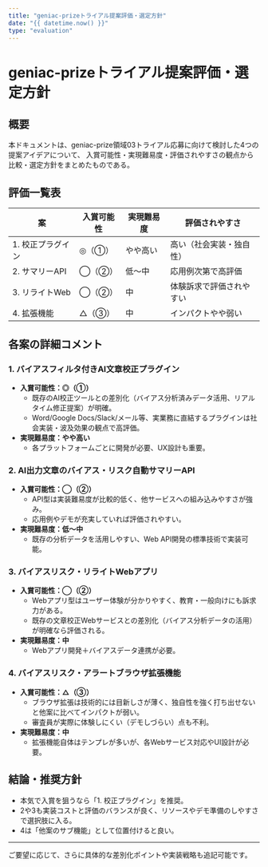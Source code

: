 ```yaml
---
title: "geniac-prizeトライアル提案評価・選定方針"
date: "{{ datetime.now() }}"
type: "evaluation"
---
```


# geniac-prizeトライアル提案評価・選定方針

## 概要
本ドキュメントは、geniac-prize領域03トライアル応募に向けて検討した4つの提案アイデアについて、
入賞可能性・実現難易度・評価されやすさの観点から比較・選定方針をまとめたものである。

## 評価一覧表

| 案                | 入賞可能性 | 実現難易度 | 評価されやすさ           |
| ----------------- | ---------- | ---------- | ------------------------ |
| 1. 校正プラグイン | ◎（①）     | やや高い   | 高い（社会実装・独自性） |
| 2. サマリーAPI    | ◯（②）     | 低〜中     | 応用例次第で高評価       |
| 3. リライトWeb    | ◯（②）     | 中         | 体験訴求で評価されやすい |
| 4. 拡張機能       | △（③）     | 中         | インパクトやや弱い       |

## 各案の詳細コメント

### 1. バイアスフィルタ付きAI文章校正プラグイン
- **入賞可能性：◎（①）**
  - 既存のAI校正ツールとの差別化（バイアス分析済みデータ活用、リアルタイム修正提案）が明確。
  - Word/Google Docs/Slack/メール等、実業務に直結するプラグインは社会実装・波及効果の観点で高評価。
- **実現難易度：やや高い**
  - 各プラットフォームごとに開発が必要、UX設計も重要。

### 2. AI出力文章のバイアス・リスク自動サマリーAPI
- **入賞可能性：◯（②）**
  - API型は実装難易度が比較的低く、他サービスへの組み込みやすさが強み。
  - 応用例やデモが充実していれば評価されやすい。
- **実現難易度：低〜中**
  - 既存の分析データを活用しやすい、Web API開発の標準技術で実装可能。

### 3. バイアスリスク・リライトWebアプリ
- **入賞可能性：◯（②）**
  - Webアプリ型はユーザー体験が分かりやすく、教育・一般向けにも訴求力がある。
  - 既存の文章校正Webサービスとの差別化（バイアス分析データの活用）が明確なら評価される。
- **実現難易度：中**
  - Webアプリ開発＋バイアスデータ連携が必要。

### 4. バイアスリスク・アラートブラウザ拡張機能
- **入賞可能性：△（③）**
  - ブラウザ拡張は技術的には目新しさが薄く、独自性を強く打ち出せないと他案に比べてインパクトが弱い。
  - 審査員が実際に体験しにくい（デモしづらい）点も不利。
- **実現難易度：中**
  - 拡張機能自体はテンプレが多いが、各Webサービス対応やUI設計が必要。

## 結論・推奨方針
- 本気で入賞を狙うなら「1. 校正プラグイン」を推奨。
- 2や3も実装コストと評価のバランスが良く、リソースやデモ準備のしやすさで選択肢に入る。
- 4は「他案のサブ機能」として位置付けると良い。

---
ご要望に応じて、さらに具体的な差別化ポイントや実装戦略も追記可能です。